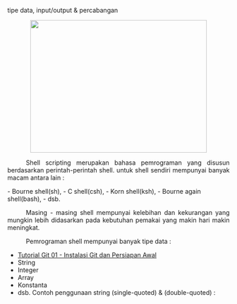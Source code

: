 tipe data, input/output & percabangan

<p align="center"><img src="https://i.imgur.com/Pc85SYF.jpg" width=400 height=300></p>
<p align=justify>&emsp;&emsp;&emsp;Shell scripting merupakan bahasa pemrograman yang disusun berdasarkan perintah-perintah shell. untuk shell sendiri mempunyai banyak macam antara lain :</p>
- Bourne shell(sh),
- C shell(csh),
- Korn shell(ksh),
- Bourne again shell(bash),
- dsb.

<p align=justify>&emsp;&emsp;&emsp;Masing - masing shell mempunyai kelebihan dan kekurangan yang mungkin lebih didasarkan pada kebutuhan pemakai yang makin hari makin meningkat.</p>
<p align=justify>&emsp;&emsp;&emsp;Pemrograman shell mempunyai banyak tipe data :</p>

- [Tutorial Git 01 - Instalasi Git dan Persiapan Awal](https://www.petanikode.com/git-install/)
- String
- Integer
- Array
- Konstanta
- dsb.
Contoh penggunaan string (single-quoted) & (double-quoted) :

